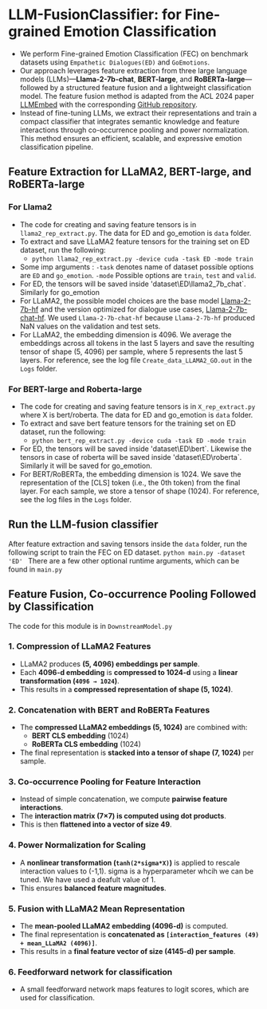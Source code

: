 # LLM-FusionClassifier: for Fine-grained Emotion Classification
- We perform Fine-grained Emotion Classification (FEC) on benchmark datasets using `Empathetic Dialogues(ED)` and `GoEmotions`.
- Our approach leverages feature extraction from three large language models (LLMs)—**Llama-2-7b-chat**, **BERT-large**, and **RoBERTa-large**—followed by a structured feature fusion and a lightweight classification model.  The feature fusion method is adapted from the ACL 2024 paper [LLMEmbed](https://aclanthology.org/2024.acl-long.433/) with the corresponding [GitHub repository](https://github.com/ChunLiu-cs/LLMEmbed-ACL2024).
- Instead of fine-tuning LLMs, we extract their representations and train a compact classifier that integrates semantic knowledge and feature interactions through co-occurrence pooling and power normalization. This method ensures an efficient, scalable, and expressive emotion classification pipeline.

## Feature Extraction for LLaMA2, BERT-large, and RoBERTa-large
### For Llama2
- The code for creating and saving feature tensors is in `llama2_rep_extract.py`. The data for ED and go_emotion is `data` folder.
- To extract and save LLaMA2 feature tensors for the training set on ED dataset, run the following:
  - ```python llama2_rep_extract.py -device cuda -task ED -mode train```
- Some imp arguments : `-task` denotes name of dataset possible options are `ED` and `go_emotion`. `-mode` Possible options are `train`, `test` and `valid`.
- For ED, the tensors will be saved inside 'dataset\ED\llama2_7b_chat\`. Similarly for go_emotion
- For LLaMA2, the possible model choices are the base model [Llama-2-7b-hf](https://huggingface.co/meta-llama/Llama-2-7b-chat-hf) and the version optimized for dialogue use cases, [Llama-2-7b-chat-hf](https://huggingface.co/meta-llama/Llama-2-7b-hf). We used `Llama-2-7b-chat-hf` because `Llama-2-7b-hf` produced NaN values on the validation and test sets.
- For LLaMA2, the embedding dimension is 4096. We average the embeddings across all tokens in the last 5 layers and save the resulting tensor of shape (5, 4096) per sample, where 5 represents the last 5 layers. For reference, see the log file `Create_data_LLAMA2_GO.out` in the `Logs` folder.

### For BERT-large and Roberta-large
- The code for creating and saving feature tensors is in `X_rep_extract.py` where X is bert/roberta. The data for ED and go_emotion is `data` folder.
- To extract and save bert feature tensors for the training set on ED dataset, run the following:
  - ```python bert_rep_extract.py -device cuda -task ED -mode train```
- For ED, the tensors will be saved inside 'dataset\ED\bert\`. Likewise the tensors in case of roberta will be saved inside 'dataset\ED\roberta\`. Similarly it will be saved for go_emotion.
- For BERT/RoBERTa, the embedding dimension is 1024. We save the representation of the [CLS] token (i.e., the 0th token) from the final layer. For each sample, we store a tensor of shape (1024). For reference, see the log files in the `Logs` folder.

## Run the LLM-fusion classifier
After feature extraction and saving tensors inside the `data` folder, run the following script to train the FEC on ED dataset. 
```python main.py -dataset 'ED' ```
There are a few other optional runtime arguments, which can be found in `main.py`

## Feature Fusion, Co-occurrence Pooling Followed by Classification
The code for this module is in `DownstreamModel.py`
### 1. Compression of LLaMA2 Features
- LLaMA2 produces **(5, 4096) embeddings per sample**.
- Each **4096-d embedding** is **compressed to 1024-d** using a **linear transformation (`4096 → 1024`)**.
- This results in a **compressed representation of shape (5, 1024)**.

### 2. Concatenation with BERT and RoBERTa Features
- The **compressed LLaMA2 embeddings (5, 1024)** are combined with:
  - **BERT CLS embedding** (1024)
  - **RoBERTa CLS embedding** (1024)
- The final representation is **stacked into a tensor of shape (7, 1024)** per sample.

### 3. Co-occurrence Pooling for Feature Interaction
- Instead of simple concatenation, we compute **pairwise feature interactions**.
- The **interaction matrix (7×7) is computed using dot products**.
- This is then **flattened into a vector of size 49**.

### 4. Power Normalization for Scaling
- A **nonlinear transformation (`tanh(2*sigma*X)`)** is applied to rescale interaction values to (-1,1). sigma is a hyperparameter whcih we can be tuned. We have used a deafult value of 1. 
- This ensures **balanced feature magnitudes**.

### 5. Fusion with LLaMA2 Mean Representation
- The **mean-pooled LLaMA2 embedding (4096-d)** is computed.
- The final representation is **concatenated as `[interaction_features (49) + mean_LLaMA2 (4096)]`**.
- This results in a **final feature vector of size (4145-d) per sample**.

### 6. Feedforward network for classification 
- A small feedforward network maps features to logit scores, which are used for classification.





